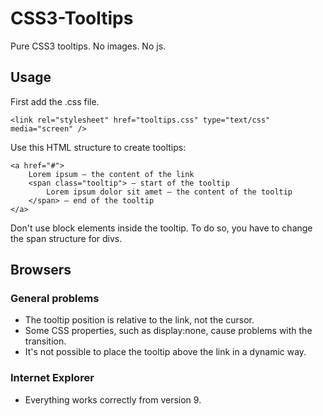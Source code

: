 CSS3-Tooltips
=============

Pure CSS3 tooltips. No images. No js.

## Usage

First add the .css file.

```
<link rel="stylesheet" href="tooltips.css" type="text/css" media="screen" />
```

Use this HTML structure to create tooltips:

```
<a href="#">
	Lorem ipsum — the content of the link	
	<span class="tooltip"> — start of the tooltip
		Lorem ipsum dolor sit amet — the content of the tooltip		
	</span> — end of the tooltip	
</a>
```
			
Don't use block elements inside the tooltip. To do so, you have to change the span structure for divs.

## Browsers

### General problems

- The tooltip position is relative to the link, not the cursor.
- Some CSS properties, such as display:none, cause problems with the transition.
- It's not possible to place the tooltip above the link in a dynamic way.

### Internet Explorer
- Everything works correctly from version 9.
